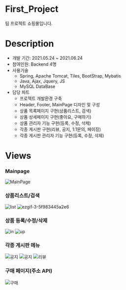 # First_Project
팀 프로젝트 쇼핑몰입니다.

# Description
+ 개발 기간: 2021.05.24 ~ 2021.06.24
+ 참여인원: Backend 4명
+ 사용기술
  + Spring, Apache Tomcat, Tiles, BootStrap, Mybatis
  + Java, Ajax, Jquery, JS
  + MySQL DataBase
+ 담당 파트
  + 프로젝트 개발환경 구축
  + Header, Footer, MainPage 디자인 및 구성
  + 상품 목록페이지 구현(상품리스트, 검색)
  + 상품 상세페이지 구현(좋아요, 구매하기)
  + 상품 관리자 기능 구현(등록, 수정, 삭제)
  + 각종 게시판 구현(리뷰, 공지, 1:1문의, 페이징)
  + 각종 게시판 관리자 기능 구현(등록, 수정, 삭제)

# Views
### Mainpage

![MainPage](https://user-images.githubusercontent.com/83706560/121125285-47fbcf80-c861-11eb-8791-d578a896990a.gif)


### 상품리스트/검색

![list](https://user-images.githubusercontent.com/83706560/121125401-78dc0480-c861-11eb-87c0-c3669588ef6f.png)
![ezgif-3-5f983445a2e6](https://user-images.githubusercontent.com/83706560/122188231-b9bfc300-ceca-11eb-9adb-ba206561ea10.gif)

### 상품 등록/수정/삭제

![in](https://user-images.githubusercontent.com/83706560/121125484-99a45a00-c861-11eb-8030-ccc058304c62.png)
![up](https://user-images.githubusercontent.com/83706560/121125490-9b6e1d80-c861-11eb-9145-d9fb630ad018.png)


### 각종 게시판 메뉴

![공지](https://user-images.githubusercontent.com/83706560/121125552-b5a7fb80-c861-11eb-8c5d-c0d585bf5d92.png)
![공지](https://user-images.githubusercontent.com/83706560/121125572-be003680-c861-11eb-89c0-19b5871295dc.gif)
![리뷰](https://user-images.githubusercontent.com/83706560/121125604-c9536200-c861-11eb-8320-f93295e0d19c.gif)


### 구매 페이지(주소 API)

![구매](https://user-images.githubusercontent.com/83706560/121125639-d6705100-c861-11eb-887e-8774865ed0f5.gif)




